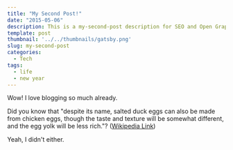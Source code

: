```yaml
---
title: "My Second Post!"
date: "2015-05-06"
description: This is a my-second-post description for SEO and Open Graph purposes, rather than the default generated excerpt. Simply add a description field to the frontmatter.
template: post
thumbnail: '../../thumbnails/gatsby.png'
slug: my-second-post
categories:
  - Tech
tags:
  - life
  - new year
---
```


Wow! I love blogging so much already.

Did you know that "despite its name, salted duck eggs can also be made from
chicken eggs, though the taste and texture will be somewhat different, and the
egg yolk will be less rich."?
([Wikipedia Link](https://en.wikipedia.org/wiki/Salted_duck_egg))

Yeah, I didn't either.
